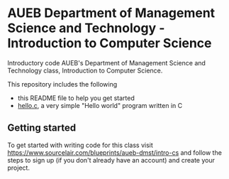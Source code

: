 # AUEB Department of Management Science and Technology - Introduction to Computer Science

Introductory code AUEB's Department of Management Science and Technology class, Introduction to Computer Science.

This repository includes the following

- this README file to help you get started
- [hello.c](hello.c), a very simple "Hello world" program written in C

## Getting started

To get started with writing code for this class visit https://www.sourcelair.com/blueprints/aueb-dmst/intro-cs and follow the steps to sign up (if you don't already have an account) and create your project.
